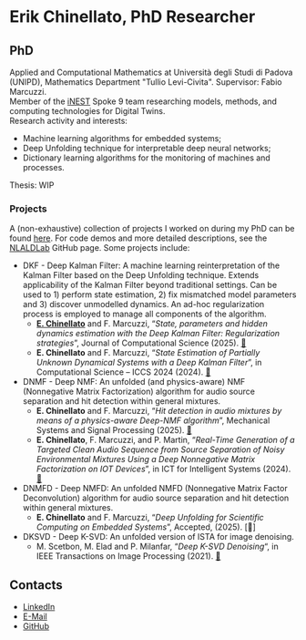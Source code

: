 # Erik Chinellato, PhD Researcher

## PhD 
Applied and Computational Mathematics at Università degli Studi di Padova (UNIPD), Mathematics Department "Tullio Levi-Civita". Supervisor: Fabio Marcuzzi.\
Member of the [iNEST](https://www.consorzioinest.it/#inest) Spoke 9 team researching models, methods, and computing technologies for Digital Twins.\
Research activity and interests:
- Machine learning algorithms for embedded systems;
- Deep Unfolding technique for interpretable deep neural networks;
- Dictionary learning algorithms for the monitoring of machines and processes.
 
Thesis: WIP
 
### Projects
A (non-exhaustive) collection of projects I worked on during my PhD can be found [here](https://github.com/ErikChinellato/PhD). For code demos and more detailed descriptions, see the [NLALDLab](https://github.com/NLALDlab) GitHub page. Some projects include:
- DKF - Deep Kalman Filter: A machine learning reinterpretation of the Kalman Filter based on the Deep Unfolding technique. Extends applicability of the Kalman Filter beyond traditional settings. Can be used to 1) perform state estimation, 2) fix mismatched model parameters and 3) discover unmodelled dynamics. An ad-hoc regularization process is employed to manage all components of the algorithm.
  - **<ins>E. Chinellato</ins>** and F. Marcuzzi, “_State, parameters and hidden dynamics estimation with the Deep Kalman Filter: Regularization strategies_”, Journal of Computational Science (2025). [🔗](https://doi.org/10.1016/j.jocs.2025.102569)
  - **E. Chinellato** and F. Marcuzzi, “_State Estimation of Partially Unknown Dynamical Systems with a Deep Kalman Filter_”, in Computational Science – ICCS 2024 (2024). [🔗](https://doi.org/10.1007/978-3-031-63775-9_22)
- DNMF - Deep NMF: An unfolded (and physics-aware) NMF (Nonnegative Matrix Factorization) algorithm for audio source separation and hit detection within general mixtures.
  - **E. Chinellato** and F. Marcuzzi, “_Hit detection in audio mixtures by means of a physics-aware Deep-NMF algorithm_”, Mechanical Systems and Signal Processing (2025). [🔗](https://doi.org/10.1016/j.ymssp.2024.112162)
  - **E. Chinellato**, F. Marcuzzi, and P. Martin, “_Real-Time Generation of a Targeted Clean Audio Sequence from Source Separation of Noisy Environmental Mixtures Using a Deep Nonnegative Matrix Factorization on IOT Devices_”, in ICT for Intelligent Systems (2024). [🔗](https://doi.org/10.1007/978-981-97-5810-4_23)
- DNMFD - Deep NMFD: An unfolded NMFD (Nonnegative Matrix Factor Deconvolution) algorithm for audio source separation and hit detection within general mixtures.
  - **E. Chinellato** and F. Marcuzzi, “_Deep Unfolding for Scientific Computing on Embedded Systems_”, Accepted, (2025). [🔗]
- DKSVD - Deep K-SVD: An unfolded version of ISTA for image denoising.
  - M. Scetbon, M. Elad and P. Milanfar, “_Deep K-SVD Denoising_“, in IEEE Transactions on Image Processing (2021). [🔗](https://doi.org/10.1109/TIP.2021.3090531)

## Contacts
- [LinkedIn](www.linkedin.com/in/erik-chinellato-200757357)
- [E-Mail](mailto:chinellato.erik@gmail.com)
- [GitHub](https://github.com/ErikChinellato)

